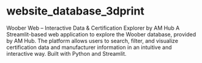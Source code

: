 # website_database_3dprint
Woober Web – Interactive Data &amp; Certification Explorer by AM Hub  A Streamlit-based web application to explore the Woober database, provided by AM Hub. The platform allows users to search, filter, and visualize certification data and manufacturer information in an intuitive and interactive way.  Built with Python and Streamlit.
